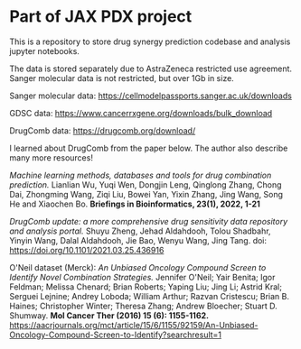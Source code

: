 # Part of JAX PDX project

This is a repository to store drug synergy prediction codebase and analysis jupyter notebooks.

The data is stored separately due to AstraZeneca restricted use agreement.
Sanger molecular data is not restricted, but over 1Gb in size.

Sanger molecular data:
https://cellmodelpassports.sanger.ac.uk/downloads

GDSC data:
https://www.cancerrxgene.org/downloads/bulk_download

DrugComb data:
https://drugcomb.org/download/


I learned about DrugComb from the paper below. The author also describe many more resources!

*Machine learning methods, databases and tools for drug combination prediction.* Lianlian Wu, Yuqi Wen, Dongjin Leng, Qinglong Zhang, Chong Dai, Zhongming Wang, Ziqi Liu, Bowei Yan, Yixin Zhang, Jing Wang, Song He and Xiaochen Bo. **Briefings in Bioinformatics, 23(1), 2022, 1-21**

*DrugComb update: a more comprehensive drug sensitivity data repository and analysis portal.* Shuyu Zheng, Jehad Aldahdooh, Tolou Shadbahr, Yinyin Wang, Dalal Aldahdooh, Jie Bao, Wenyu Wang, Jing Tang. doi: https://doi.org/10.1101/2021.03.25.436916

O'Neil dataset (Merck):
*An Unbiased Oncology Compound Screen to Identify Novel Combination Strategies.*
Jennifer O'Neil; Yair Benita; Igor Feldman; Melissa Chenard; Brian Roberts; Yaping Liu; Jing Li; Astrid Kral; Serguei Lejnine; Andrey Loboda; William Arthur; Razvan Cristescu; Brian B. Haines; Christopher Winter; Theresa Zhang; Andrew Bloecher; Stuart D. Shumway. **Mol Cancer Ther (2016) 15 (6): 1155-1162.**
https://aacrjournals.org/mct/article/15/6/1155/92159/An-Unbiased-Oncology-Compound-Screen-to-Identify?searchresult=1

